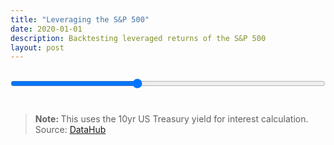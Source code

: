 ```yaml
---
title: "Leveraging the S&P 500"
date: 2020-01-01
description: Backtesting leveraged returns of the S&P 500
layout: post
---
```


<style>text {fill: currentColor} .apexcharts-legend-text {color: inherit!important}</style>
<script type="text/javascript" src="/assets/apexcharts.min.js"></script>
<script type="text/javascript" src="/assets/sp.js"></script>
<div id="chart" style="margin: 1.5em -0.6em"></div>
<input style="display: block; margin: 2em auto 3em; width: 100%;" type="range" value="2" min="0" max="5" step="0.1" oninput="chart.updateSeries(performance(this.value))">
<blockquote><p><strong>Note: </strong>This uses the 10yr US Treasury yield for interest calculation. Source: <a href="https://datahub.io/core/s-and-p-500">DataHub</a></p></blockquote>
<script type="text/javascript">
var start = 860
var divgrowth = sp.map(item => (1 + item.Dividend / item["SP500"]) ** (1 / 12)).reduce((a, b) => a.concat(a[a.length - 1] * b), [1]);
var changes = sp.map((item, i) => item["SP500"] * divgrowth[i]).map((index, i, arr) => index / (arr[i - 1] || index) - 1);
var growth = changes.map((change, i) => 1 + change).reduce((a, b) => a.concat(a[a.length - 1] * b), [1]);

var performance = lev => {
  levgrowth = changes.map((change, i) => 1 + lev * change - (lev - 1) * sp[i]["Interest"] / 1200).reduce((a, b) => a.concat(a[a.length - 1] * b), [1]);
  results = data => data.slice(-start).map((index, i, arr) => ({x: new Date(sp[sp.length - start + i].Date).getTime(), y: index / arr[0]}));
  return [{name: '1x monthly leveraged', data: results(growth)}, {name: lev + 'x monthly leveraged', data: results(levgrowth)}];
}

var chart = new ApexCharts(document.querySelector('#chart'), {
  series: performance(2),
  chart: {
    height: 600,
    type: 'area',
    animations: { enabled: false },
    zoom: { enabled: !('ontouchstart' in window) },
    toolbar: { show: false }
  },
  title: { text: 'S&P 500' },
  stroke: { width: 3 },
  xaxis: { type: 'datetime', tooltip: { enabled: false } },
  yaxis: { decimalsInFloat: 0, tickAmount: 20, axisBorder: {show: true} },
  dataLabels: { enabled: false },
  grid: { padding: { bottom: 15 } },
  tooltip: { x : {format: 'yyyy-MM'} }
});

chart.render();
</script>
